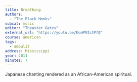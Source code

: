 ```yaml
---
title: Breathing
authors:
  - "The Black Monks"
subcat: music
editor: "Theaster Gates"
external_url: "https://youtu.be/KomP9Is3PfQ"
course: american
tags:
  - ambulit
address: Mississippi
year: 2011
minutes: 7
---
```


Japanese chanting rendered as an African-American spiritual.
